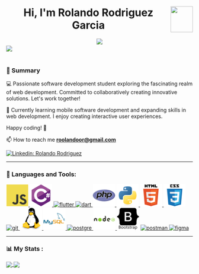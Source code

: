 <div align="center">
  <img src="https://media2.giphy.com/media/2lOClHnQg8Njy/giphy.gif?cid=ecf05e47acnv0jn0tp5lcbt9sn86a2phdhtrzx1vhllnhkhc&ep=v1_gifs_related&rid=giphy.gif&ct=s" align="right" border-radius="10px" width="60" height="70">
  <h1>Hi, I'm Rolando Rodriguez Garcia</h1>
  <img src="https://i.imgur.com/wPszXfl.png">
  <div>
    <img src="https://readme-typing-svg.herokuapp.com/?size=14&color=fff&lines=The+harder+I+work,+the+luckier+I+get.%7C" align="left">
  </div>
</div>
  <br><br>
  
### 👾 Summary

💻 Passionate software development student exploring the fascinating realm of web development. Committed to collaboratively creating innovative solutions. Let's work together!
  
🌱 Currently learning mobile software development and expanding skills in web development. I enjoy creating interactive user experiences.
  
Happy coding! 🚀

📫 How to reach me **roolandoor@gmail.com**

[![Linkedin: Rolando Rodriguez](https://img.shields.io/badge/LinkedIn-pink?style=for-the-badge&logo=linkedin&logoColor=black)](https://www.linkedin.com/in/rolando-rodriguezg/)

---

<div align="left">
    <h3>🔨 Languages and Tools:</h3>
    <div>
      <a href="https://developer.mozilla.org/en-US/docs/Web/JavaScript" target="_blank" rel="noreferrer"> <img src="https://raw.githubusercontent.com/devicons/devicon/master/icons/javascript/javascript-original.svg" alt="javascript" width="60" height="60"/> </a> 
      <a href="https://www.w3schools.com/cs/" target="_blank" rel="noreferrer"> <img src="https://raw.githubusercontent.com/devicons/devicon/master/icons/csharp/csharp-original.svg" alt="csharp" width="60" height="60"/> </a> 
      <a href="https://flutter.dev" target="_blank" rel="noreferrer"> <img src="https://www.vectorlogo.zone/logos/flutterio/flutterio-icon.svg" alt="flutter" width="60" height="60"/> </a> 
      <a href="https://dart.dev" target="_blank" rel="noreferrer"> <img src="https://www.vectorlogo.zone/logos/dartlang/dartlang-icon.svg" alt="dart" width="60" height="60"/> </a> 
      <a href="https://www.php.net" target="_blank" rel="noreferrer"> <img src="https://raw.githubusercontent.com/devicons/devicon/master/icons/php/php-original.svg" alt="php" width="60" height="60"/> </a> 
      <a href="https://www.python.org" target="_blank" rel="noreferrer"> <img src="https://raw.githubusercontent.com/devicons/devicon/master/icons/python/python-original.svg" alt="python" width="60" height="60"/> </a> 
      <a href="https://www.w3.org/html/" target="_blank" rel="noreferrer"> <img src="https://raw.githubusercontent.com/devicons/devicon/master/icons/html5/html5-original-wordmark.svg" alt="html5" width="60" height="60"/> </a> 
      <a href="https://www.w3schools.com/css/" target="_blank" rel="noreferrer"> <img src="https://raw.githubusercontent.com/devicons/devicon/master/icons/css3/css3-original-wordmark.svg"   alt="css3" width="60" height="60"/> </a> 
      <a href="https://git-scm.com/" target="_blank" rel="noreferrer"> <img src="https://www.vectorlogo.zone/logos/git-scm/git-scm-icon.svg" alt="git" width="40" height="40"/> </a> 
      <a href="https://www.linux.org/" target="_blank" rel="noreferrer"> <img src="https://raw.githubusercontent.com/devicons/devicon/master/icons/linux/linux-original.svg" alt="linux" width="60" height="60"/> </a>         
      <a href="https://www.mysql.com/" target="_blank" rel="noreferrer"> <img src="https://raw.githubusercontent.com/devicons/devicon/master/icons/mysql/mysql-original-wordmark.svg" alt="mysql" width="60" height="60"/> </a> 
      <a href="https://www.postgresql.org/" target="_blank" rel="noreferrer"> <img src="https://avatars.githubusercontent.com/u/177543?s=280&v=4" alt="postgre" width="40" height="40"/> </a> 
      <a href="https://nodejs.org" target="_blank" rel="noreferrer"> <img src="https://raw.githubusercontent.com/devicons/devicon/master/icons/nodejs/nodejs-original-wordmark.svg" alt="nodejs" width="60" height="60"/> </a>
      <a href="https://getbootstrap.com" target="_blank" rel="noreferrer"> <img src="https://raw.githubusercontent.com/devicons/devicon/master/icons/bootstrap/bootstrap-plain-wordmark.svg"      alt="bootstrap" width="60" height="60"/></a> 
      <a href="https://postman.com" target="_blank" rel="noreferrer"> <img src="https://www.vectorlogo.zone/logos/getpostman/getpostman-icon.svg" alt="postman" width="60" height="60"/> </a> 
      <a href="https://www.figma.com/" target="_blank" rel="noreferrer"> <img src="https://www.vectorlogo.zone/logos/figma/figma-icon.svg" alt="figma" width="60" height="60"/> </a> 
</div>

---

### 📊 My Stats :

<a href="https://github.com/anuraghazra/github-readme-stats">
  <img align="center" src="https://github-readme-stats.vercel.app/api?username=rolando-r&show_icons=true&theme=dracula" />
</a>

<a href="https://github.com/anuraghazra/github-readme-stats">
  <img align="center" src="https://github-readme-stats.vercel.app/api/top-langs/?username=rolando-r&layout=compact&theme=dracula" />
</a>
